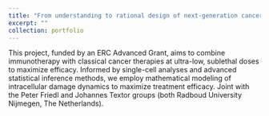 ```yaml
---
title: "From understanding to rational design of next-generation cancer therapies"
excerpt: ""
collection: portfolio
---
```


This project, funded by an ERC Advanced Grant, aims to combine immunotherapy with classical cancer therapies at ultra-low, sublethal doses to maximize efficacy. Informed by single-cell analyses and advanced statistical inference methods, we employ mathematical modeling of intracellular damage dynamics to maximize treatment efficacy. Joint with the Peter Friedl and Johannes Textor groups (both Radboud University Nijmegen, The Netherlands).
